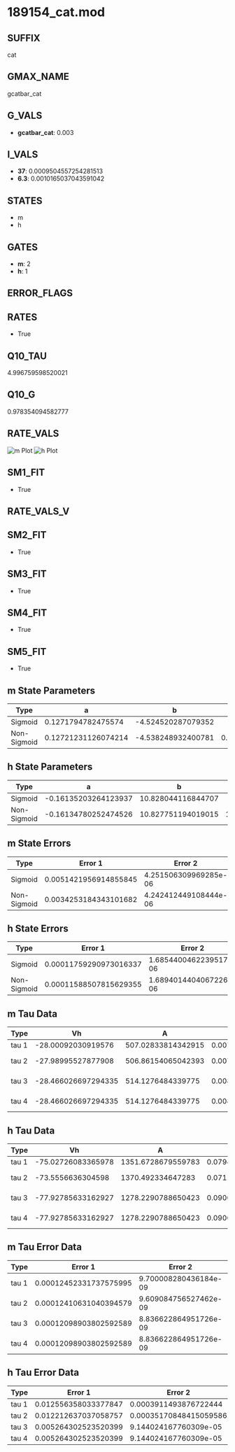 # 189154_cat.mod

## SUFFIX

cat

## GMAX_NAME

gcatbar_cat

## G_VALS

- **gcatbar_cat**: 0.003

## I_VALS

- **37**: 0.0009504557254281513
- **6.3**: 0.0010165037043591042

## STATES

- m
- h

## GATES

- **m**: 2
- **h**: 1

## ERROR_FLAGS


## RATES

- True

## Q10_TAU

4.996759598520021

## Q10_G

0.978354094582777

## RATE_VALS

![m Plot](/Users/pbozelos/Dropbox/icg-Chai-Panos/supermodels/output_markdown_files/Ca/189154_cat.mod/images/m.png)
![h Plot](/Users/pbozelos/Dropbox/icg-Chai-Panos/supermodels/output_markdown_files/Ca/189154_cat.mod/images/h.png)

## SM1_FIT

- True

## RATE_VALS_V

## SM2_FIT

- True

## SM3_FIT

- True

## SM4_FIT

- True

## SM5_FIT

- True

## m State Parameters

| Type | a | b | c | d |
| --- | --- | --- | --- | --- |
| Sigmoid | 0.1271794782475574 | -4.524520287079352 |
| Non-Sigmoid | 0.12721231126074214 | -4.538248932400781 | 0.9999357300147232 | -0.0020718566832101017 |

## h State Parameters

| Type | a | b | c | d |
| --- | --- | --- | --- | --- |
| Sigmoid | -0.16135203264123937 | 10.828044116844707 |
| Non-Sigmoid | -0.16134780252474526 | 10.827751194019015 | 1.0000120989176593 | -7.46791399821072e-06 |

## m State Errors

| Type | Error 1 | Error 2 | Error 3 |
| --- | --- | --- | --- |
| Sigmoid | 0.0051421956914855845 | 4.251506309969285e-06 | 0.003095456214995218 |
| Non-Sigmoid | 0.0034253184343101682 | 4.242412449108444e-06 | 0.0020619447162190567 |

## h State Errors

| Type | Error 1 | Error 2 | Error 3 |
| --- | --- | --- | --- |
| Sigmoid | 0.00011759290973016337 | 1.6854400462239517e-06 | 0.00010267071996823856 |
| Non-Sigmoid | 0.00011588507815629355 | 1.6894014404067226e-06 | 0.00010117960713094193 |

## m Tau Data

| Type | Vh | A | b1 | b2 | c1 | c2 | d1 | d2 | e1 | e2 |
| --- | --- | --- | --- | --- | --- | --- | --- | --- | --- | --- |
| tau 1 | -28.00092030919576 | 507.02833814342915 | 0.007560514184909985 | 0.06803614361737477 |
| tau 2 | -27.98995527877908 | 506.86154065042393 | 0.007549355096284203 | -7.92697938786563e-08 | 0.06805778937472445 | -3.691751231981808e-07 |
| tau 3 | -28.466026697294335 | 514.1276484339775 | 0.008135152700742075 | 6.999261061014166e-06 | 3.091670833130546e-08 | 0.06728004374114609 | 1.3186469834161885e-05 | -9.249704696848816e-08 |
| tau 4 | -28.466026697294335 | 514.1276484339775 | 0.008135152700742075 | 6.999261061014166e-06 | 3.091670833130546e-08 | 0.0 | 0.06728004374114609 | 1.3186469834161885e-05 | -9.249704696848816e-08 | 0.0 |

## h Tau Data

| Type | Vh | A | b1 | b2 | c1 | c2 | d1 | d2 | e1 | e2 |
| --- | --- | --- | --- | --- | --- | --- | --- | --- | --- | --- |
| tau 1 | -75.02726083365978 | 1351.6728679559783 | 0.07949373217683593 | 0.05285451986306805 |
| tau 2 | -73.5556636304598 | 1370.492334647283 | 0.07113519714248226 | -0.000189614570024476 | 0.05723056030533089 | -5.1765383641548776e-05 |
| tau 3 | -77.92785633162927 | 1278.2290788650423 | 0.09003746007736284 | 0.00012038564066631767 | -4.325984851008675e-06 | 0.03829277251639001 | 0.0003361501511717546 | -2.471437144799969e-06 |
| tau 4 | -77.92785633162927 | 1278.2290788650423 | 0.09003746007736284 | 0.00012038564066631767 | -4.325984851008675e-06 | 0.0 | 0.03829277251639001 | 0.0003361501511717546 | -2.471437144799969e-06 | 0.0 |

## m Tau Error Data

| Type | Error 1 | Error 2 | Error 3 |
| --- | --- | --- | --- |
| tau 1 | 0.00012452331737575995 | 9.700008280436184e-09 | 6.713877275199704e-05 |
| tau 2 | 0.00012410631040394579 | 9.609084756527462e-09 | 6.691393665778871e-05 |
| tau 3 | 0.00012098903802592589 | 8.836622864951726e-09 | 6.52332085322891e-05 |
| tau 4 | 0.00012098903802592589 | 8.836622864951726e-09 | 6.52332085322891e-05 |

## h Tau Error Data

| Type | Error 1 | Error 2 | Error 3 |
| --- | --- | --- | --- |
| tau 1 | 0.012556358033377847 | 0.0003911493876722444 | 0.009050007442204402 |
| tau 2 | 0.012212637037058757 | 0.00035170848415059586 | 0.008802270194950003 |
| tau 3 | 0.005264302523520399 | 9.144024167760309e-05 | 0.0037942512382357282 |
| tau 4 | 0.005264302523520399 | 9.144024167760309e-05 | 0.0037942512382357282 |


